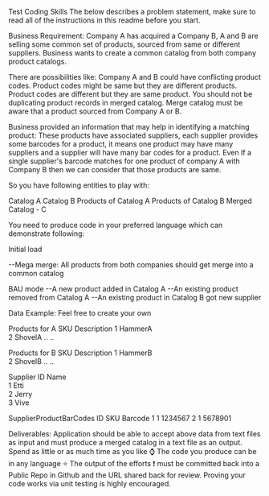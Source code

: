Test Coding Skills
The below describes a problem statement, make sure to read all of the instructions in this readme before you start.

Business Requirement:
Company A has acquired a Company B, A and B are selling some common set of products, sourced from same or different suppliers. 
Business wants to create a common catalog from both company product catalogs.

There are possibilities like:
Company A and B could have conflicting product codes.
Product codes might be same but they are different products.
Product codes are different but they are same product.
You should not be duplicating product records in merged catalog.
Merge catalog must be aware that a product sourced from Company A or B.

Business provided an information that may help in identifying a matching product:
These products have associated suppliers, each supplier provides some barcodes for a product, it means one product may have many suppliers and a supplier will have many bar codes for a product. Even If a single supplier's barcode matches for one product of company A with Company B then we can consider that those products are same.

So you have following entities to play with:

Catalog A
Catalog B
Products of Catalog A
Products of Catalog B
Merged Catalog - C

You need to produce code in your preferred language which can demonstrate following:

Initial load

--Mega merge: All products from both companies should get merge into a common catalog

BAU mode
--A new product added in Catalog A
--An existing product removed from Catalog A
--An existing product in Catalog B got new supplier
 

Data Example: Feel free to create your own

Products for A
SKU	Description	
1	HammerA		
2	ShovelA
..	..

Products for B
SKU	Description	
1	HammerB		
2	ShovelB
..	..

Supplier
ID	Name			
1	Etti			
2	Jerry			
3	Vive	

SupplierProductBarCodes
ID 	SKU 	Barcode
1	1	1234567
2	1	5678901

Deliverables:
Application should be able to accept above data from text files as input and must produce a merged catalog in a text file as an output.
Spend as little or as much time as you like ⌚
The code you produce can be in any language ⭐
The output of the efforts ❗ must be committed back into a Public Repo in Github and the URL shared back for review. 
Proving your code works via unit testing is highly encouraged.
